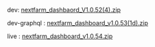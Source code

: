 
dev: [nextfarm_dashbaord_V1.0.52(4).zip](https://github.com/user-attachments/files/17455890/nextfarm_dashbaord_V1.0.52.4.zip)



dev-graphql :
[nextfarm_dashboard_v1.0.53(1d).zip](https://github.com/user-attachments/files/17492100/nextfarm_dashboard_v1.0.53.1d.zip)




live : 
[nextfarm_dashboard_v1.0.54.zip](https://github.com/user-attachments/files/17486524/nextfarm_dashboard_v1.0.54.zip)
